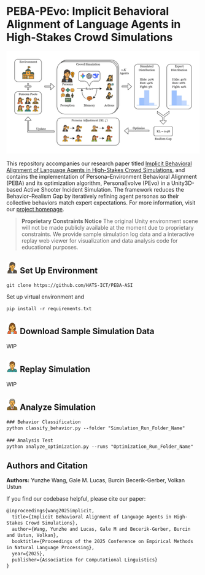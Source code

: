 # PEBA-PEvo: Implicit Behavioral Alignment of Language Agents in High-Stakes Crowd Simulations

<div align="center">
<img src="./images/framework.jpg" alt="PEBA-PEvo Diagram" width="600">
</div>

This repository accompanies our research paper titled [Implicit Behavioral Alignment of Language Agents in High-Stakes Crowd Simulations](https://arxiv.org/abs/2509.16457), and contains the implementation of Persona–Environment Behavioral Alignment (PEBA) and its optimization algorithm, PersonaEvolve (PEvo) in a Unity3D-based Active Shooter Incident Simulation. The framework reduces the Behavior–Realism Gap by iteratively refining agent personas so their collective behaviors match expert expectations. For more information, visit our [project homepage](https://hats-ict.github.io/peba-asi-web/).


> **Proprietary Constraints Notice** The original Unity environment scene will not be made publicly available at the moment due to proprietary constraints. We provide sample simulation log data and a interactive replay web viewer for visualization and data analysis code for educational purposes.

## <img src="./images/mavis.png" alt="Agent Mavis" width="30"> Set Up Environment

```
git clone https://github.com/HATS-ICT/PEBA-ASI
```

Set up virtual environment and

```
pip install -r requirements.txt
```

## <img src="./images/alice.png" alt="Agent Alice" width="30"> Download Sample Simulation Data

WIP


## <img src="./images/bob.png" alt="Agent Bob" width="30"> Replay Simulation

WIP


## <img src="./images/charlie.png" alt="Agent Charlie" width="30"> Analyze Simulation



```shell
### Behavior Classification
python classify_behavior.py --folder "Simulation_Run_Folder_Name"

### Analysis Test
python analyze_optimization.py --runs "Optimization_Run_Folder_Name"
```




## Authors and Citation


**Authors:** Yunzhe Wang, Gale M. Lucas, Burcin Becerik-Gerber, Volkan Ustun

If you find our codebase helpful, please cite our paper:

```
@inproceedings{wang2025implicit,
  title={Implicit Behavioral Alignment of Language Agents in High-Stakes Crowd Simulations},
  author={Wang, Yunzhe and Lucas, Gale M and Becerik-Gerber, Burcin and Ustun, Volkan},
  booktitle={Proceedings of the 2025 Conference on Empirical Methods in Natural Language Processing},
  year={2025},
  publisher={Association for Computational Linguistics}
}
```
